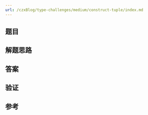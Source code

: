 ```yaml
---
url: /czxBlog/type-challenges/medium/construct-tuple/index.md
---
```

## 题目

## 解题思路

## 答案

## 验证

## 参考
